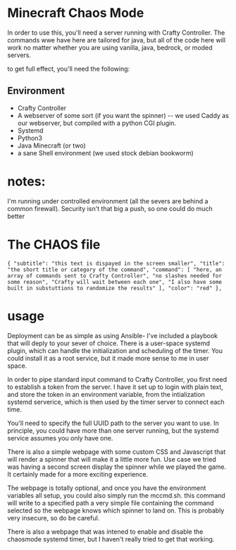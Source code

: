 # Minecraft Chaos Mode

In order to use this, you'll need a server running with Crafty Controller.  The commands wwe have here are tailored for java, but all of the code here will work no matter whether you are using vanilla, java, bedrock, or moded servers.

to get full effect, you'll need the following:

## Environment
- Crafty Controller
- A webserver of some sort (if you want the spinner)
  -- we used Caddy as our webserver, but compiled with a python CGI plugin.
- Systemd
- Python3
- Java Minecraft (or two)
- a sane Shell environment (we used stock debian bookworm)


# notes:
I'm running under controlled environment (all the severs are behind a common firewall). Security isn't that big a push, so one could do much better




# The CHAOS file
``
  {
    "subtitle": "this text is dispayed in the screen smaller",
    "title": "the short title or category of the command",
    "command": [
      "here, an array of commands sent to Crafty Controller",
      "no slashes needed for some reason",
      "Crafty will wait between each one",
      "I also have some built in substuttions to randomize the results"
    ],
    "color": "red"
  },
``


# usage
Deployment can be as simple as using Ansible- I've included a playbook that will deply to your sever of choice. There is a user-space systemd plugin, which can handle the initialization and scheduling of the timer. You could install it as a root service, but it made more sense to me in user space.

In order to pipe standard input command to Crafty Controller, you first need to establish a token from the server. I have it set up to login with plain text, and store the token in an environment variable, from the intialization systemd serverice, which is then used by the timer server to connect each time.

You'll need to specify the full UUID path to the server you want to use. In principle, you could have more than one server running, but the systemd service assumes you only have one.

There is also a simple webpage with some custom CSS and Javascript that will render a spinner that will make it a little more fun. Use case we tried was having a second screen display the spinner while we played the game. It certainly made for a more exciting experience.

The webpage is totally optional, and once you have the environment variables all setup, you could also simply run the mccmd.sh.  this command will write to a specified path a very simple file containing the command selected so the webpage knows which spinner to land on.  This is probably very insecure, so do be careful.

There is also a webpage that was intened to enable and disable the chaosmode systemd timer, but I haven't really tried to get that working.
